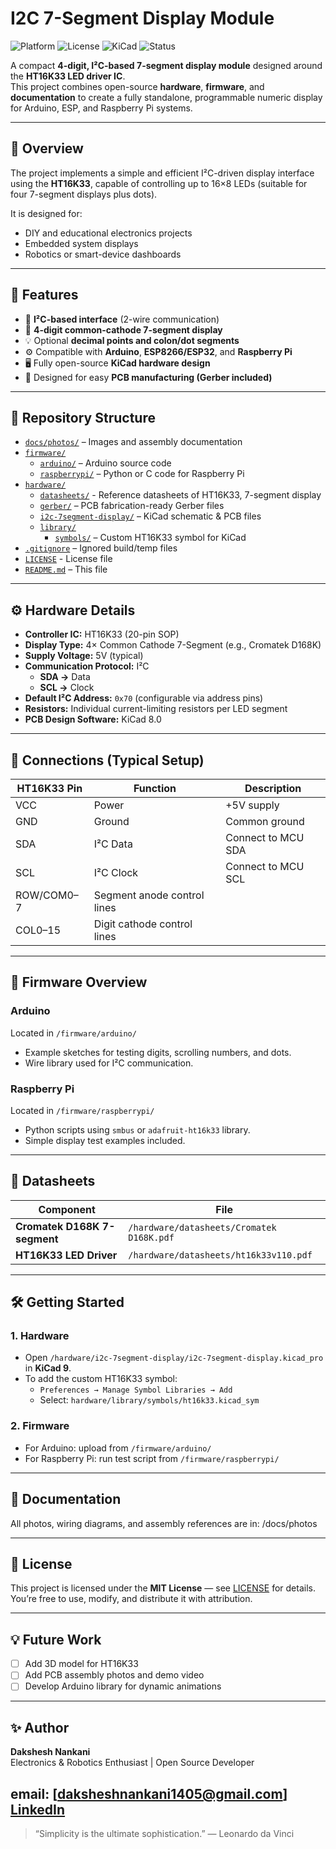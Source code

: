 # I2C 7-Segment Display Module
![Platform](https://img.shields.io/badge/Platform-Arduino%20%7C%20RaspberryPi-blue)
![License](https://img.shields.io/badge/License-MIT-green)
![KiCad](https://img.shields.io/badge/KiCad-8.0-orange)
![Status](https://img.shields.io/badge/Status-Active-success)

A compact **4-digit, I²C-based 7-segment display module** designed around the **HT16K33 LED driver IC**.  
This project combines open-source **hardware**, **firmware**, and **documentation** to create a fully standalone, programmable numeric display for Arduino, ESP, and Raspberry Pi systems.

---

## 🚀 Overview

The project implements a simple and efficient I²C-driven display interface using the **HT16K33**, capable of controlling up to 16×8 LEDs (suitable for four 7-segment displays plus dots).  

It is designed for:
- DIY and educational electronics projects  
- Embedded system displays  
- Robotics or smart-device dashboards

---

## 🧩 Features

- 🧠 **I²C-based interface** (2-wire communication)
- 🔢 **4-digit common-cathode 7-segment display**
- 💡 Optional **decimal points and colon/dot segments**
- ⚙️ Compatible with **Arduino**, **ESP8266/ESP32**, and **Raspberry Pi**
- 🖥️ Fully open-source **KiCad hardware design**
- 🔌 Designed for easy **PCB manufacturing (Gerber included)**

---

## 📁 Repository Structure

- [`docs/photos/`](docs/photos/) – Images and assembly documentation
- [`firmware/`](firmware/)
    - [`arduino/`](firmware/arduino/) – Arduino source code
    - [`raspberrypi/`](firmware/raspberrypi/) – Python or C code for Raspberry Pi
- [`hardware/`](hardware/)
    - [`datasheets/`](hardware/datasheets/) - Reference datasheets of HT16K33, 7-segment display
    - [`gerber/`](/hardware/gerber/) – PCB fabrication-ready Gerber files
    - [`i2c-7segment-display/`](hardware/i2c-7segment-display/) – KiCad schematic & PCB files
    - [`library/`](hardware/library/)
        - [`symbols/`](hardware/library/symbols/) – Custom HT16K33 symbol for KiCad
- [`.gitignore`](.gitignore) – Ignored build/temp files
- [`LICENSE`](LICENSE) - License file
- [`README.md`](README.md) – This file 

---

## ⚙️ Hardware Details

- **Controller IC:** HT16K33 (20-pin SOP)
- **Display Type:** 4× Common Cathode 7-Segment (e.g., Cromatek D168K)
- **Supply Voltage:** 5V (typical)
- **Communication Protocol:** I²C  
  - **SDA →** Data  
  - **SCL →** Clock  
- **Default I²C Address:** `0x70` (configurable via address pins)
- **Resistors:** Individual current-limiting resistors per LED segment
- **PCB Design Software:** KiCad 8.0

---

## 🔌 Connections (Typical Setup)

| HT16K33 Pin | Function | Description |
|--------------|-----------|-------------|
| VCC | Power | +5V supply |
| GND | Ground | Common ground |
| SDA | I²C Data | Connect to MCU SDA |
| SCL | I²C Clock | Connect to MCU SCL |
| ROW/COM0–7 | Segment anode control lines |
| COL0–15 | Digit cathode control lines |

---

## 🧠 Firmware Overview

### Arduino
Located in `/firmware/arduino/`
- Example sketches for testing digits, scrolling numbers, and dots.
- Wire library used for I²C communication.

### Raspberry Pi
Located in `/firmware/raspberrypi/`
- Python scripts using `smbus` or `adafruit-ht16k33` library.
- Simple display test examples included.

---

## 📘 Datasheets

| Component | File |
|------------|------|
| **Cromatek D168K 7-segment** | `/hardware/datasheets/Cromatek D168K.pdf` |
| **HT16K33 LED Driver** | `/hardware/datasheets/ht16k33v110.pdf` |

---

## 🛠️ Getting Started

### 1. Hardware
- Open `/hardware/i2c-7segment-display/i2c-7segment-display.kicad_pro` in **KiCad 9**.
- To add the custom HT16K33 symbol:
  - `Preferences → Manage Symbol Libraries → Add`
  - Select: `hardware/library/symbols/ht16k33.kicad_sym`

### 2. Firmware
- For Arduino: upload from `/firmware/arduino/`
- For Raspberry Pi: run test script from `/firmware/raspberrypi/`

---

## 📸 Documentation

All photos, wiring diagrams, and assembly references are in:
/docs/photos


---

## 📜 License

This project is licensed under the **MIT License** — see [LICENSE](./LICENSE) for details.  
You’re free to use, modify, and distribute it with attribution.

---

## 💡 Future Work

- [ ] Add 3D model for HT16K33  
- [ ] Add PCB assembly photos and demo video  
- [ ] Develop Arduino library for dynamic animations  

---

## ✨ Author

**Dakshesh Nankani**  
Electronics & Robotics Enthusiast | Open Source Developer  

email: [daksheshnankani1405@gmail.com]
[LinkedIn](https://linkedin.com/in/dakshesh-nankani-319643377)
---

> “Simplicity is the ultimate sophistication.” — Leonardo da Vinci
